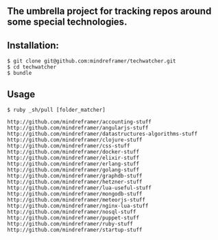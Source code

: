 ## The umbrella project for tracking repos around some special technologies.


## Installation:

    $ git clone git@github.com:mindreframer/techwatcher.git
    $ cd techwatcher
    $ bundle

## Usage

    $ ruby _sh/pull [folder_matcher]


<!-- PROJECTS_LIST_START -->
    http://github.com/mindreframer/accounting-stuff
    http://github.com/mindreframer/angularjs-stuff
    http://github.com/mindreframer/datastructures-algorithms-stuff
    http://github.com/mindreframer/clojure-stuff
    http://github.com/mindreframer/css-stuff
    http://github.com/mindreframer/docker-stuff
    http://github.com/mindreframer/elixir-stuff
    http://github.com/mindreframer/erlang-stuff
    http://github.com/mindreframer/golang-stuff
    http://github.com/mindreframer/graphdb-stuff
    http://github.com/mindreframer/hetzner-stuff
    http://github.com/mindreframer/lua-useful-stuff
    http://github.com/mindreframer/mongodb-stuff
    http://github.com/mindreframer/meteorjs-stuff
    http://github.com/mindreframer/nginx-lua-stuff
    http://github.com/mindreframer/nosql-stuff
    http://github.com/mindreframer/puppet-stuff
    http://github.com/mindreframer/ruby-stuff
    http://github.com/mindreframer/startup-stuff
<!-- PROJECTS_LIST_END -->
